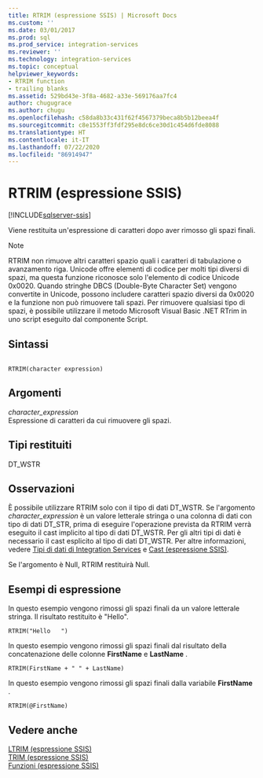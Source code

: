 ```yaml
---
title: RTRIM (espressione SSIS) | Microsoft Docs
ms.custom: ''
ms.date: 03/01/2017
ms.prod: sql
ms.prod_service: integration-services
ms.reviewer: ''
ms.technology: integration-services
ms.topic: conceptual
helpviewer_keywords:
- RTRIM function
- trailing blanks
ms.assetid: 529bd43e-3f8a-4682-a33e-569176aa7fc4
author: chugugrace
ms.author: chugu
ms.openlocfilehash: c58da8b33c431f62f4567379beca8b5b12beea4f
ms.sourcegitcommit: c8e1553ff3fdf295e8dc6ce30d1c454d6fde8088
ms.translationtype: HT
ms.contentlocale: it-IT
ms.lasthandoff: 07/22/2020
ms.locfileid: "86914947"
---
```

# <a name="rtrim-ssis-expression"></a>RTRIM (espressione SSIS)

[!INCLUDE[sqlserver-ssis](../../includes/applies-to-version/sqlserver-ssis.md)]


  Viene restituita un'espressione di caratteri dopo aver rimosso gli spazi finali.  
  
> [!NOTE]  
>  RTRIM non rimuove altri caratteri spazio quali i caratteri di tabulazione o avanzamento riga. Unicode offre elementi di codice per molti tipi diversi di spazi, ma questa funzione riconosce solo l'elemento di codice Unicode 0x0020. Quando stringhe DBCS (Double-Byte Character Set) vengono convertite in Unicode, possono includere caratteri spazio diversi da 0x0020 e la funzione non può rimuovere tali spazi. Per rimuovere qualsiasi tipo di spazi, è possibile utilizzare il metodo Microsoft Visual Basic .NET RTrim in uno script eseguito dal componente Script.  
  
## <a name="syntax"></a>Sintassi  
  
```  
  
RTRIM(character expression)  
```  
  
## <a name="arguments"></a>Argomenti  
 *character_expression*  
 Espressione di caratteri da cui rimuovere gli spazi.  
  
## <a name="result-types"></a>Tipi restituiti  
 DT_WSTR  
  
## <a name="remarks"></a>Osservazioni  
 È possibile utilizzare RTRIM solo con il tipo di dati DT_WSTR. Se l'argomento *character_expression* è un valore letterale stringa o una colonna di dati con tipo di dati DT_STR, prima di eseguire l'operazione prevista da RTRIM verrà eseguito il cast implicito al tipo di dati DT_WSTR. Per gli altri tipi di dati è necessario il cast esplicito al tipo di dati DT_WSTR. Per altre informazioni, vedere [Tipi di dati di Integration Services](../../integration-services/data-flow/integration-services-data-types.md) e [Cast &#40;espressione SSIS&#41;](../../integration-services/expressions/cast-ssis-expression.md).  
  
 Se l'argomento è Null, RTRIM restituirà Null.  
  
## <a name="expression-examples"></a>Esempi di espressione  
 In questo esempio vengono rimossi gli spazi finali da un valore letterale stringa. Il risultato restituito è "Hello".  
  
```  
RTRIM("Hello   ")  
```  
  
 In questo esempio vengono rimossi gli spazi finali dal risultato della concatenazione delle colonne **FirstName** e **LastName** .  
  
```  
RTRIM(FirstName + " " + LastName)  
```  
  
 In questo esempio vengono rimossi gli spazi finali dalla variabile **FirstName** .  
  
```  
RTRIM(@FirstName)  
```  
  
## <a name="see-also"></a>Vedere anche  
 [LTRIM &#40;espressione SSIS&#41;](../../integration-services/expressions/ltrim-ssis-expression.md)   
 [TRIM &#40;espressione SSIS&#41;](../../integration-services/expressions/trim-ssis-expression.md)   
 [Funzioni &#40;espressione SSIS&#41;](../../integration-services/expressions/functions-ssis-expression.md)  
  
  
